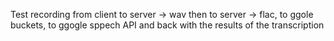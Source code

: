 Test recording from client to server -> wav then to server -> flac, to ggole buckets, to ggogle sppech API and back with the results of the transcription